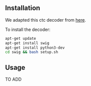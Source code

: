 ## Installation

We adapted this ctc decoder from [here](https://github.com/PaddlePaddle/DeepSpeech/tree/develop/deepspeech/decoders/swig).

To install the decoder:
```bash
apt-get update
apt-get install swig
apt-get install python3-dev 
cd swig && bash setup.sh
```

## Usage

TO ADD
